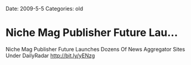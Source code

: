 Date: 2009-5-5
Categories: old

# Niche Mag Publisher Future Lau...

Niche Mag Publisher Future Launches Dozens Of News Aggregator Sites Under DailyRadar <a href="http://bit.ly/yENzg" rel="nofollow">http://bit.ly/yENzg</a>
